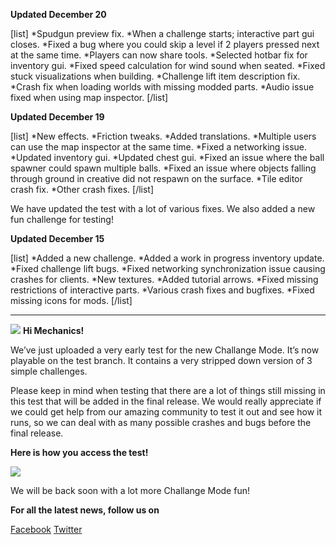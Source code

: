 **Updated December 20**

[list]
*Spudgun preview fix.
*When a challenge starts; interactive part gui closes.
*Fixed a bug where you could skip a level if 2 players pressed next at the same time.
*Players can now share tools.
*Selected hotbar fix for inventory gui.
*Fixed speed calculation for wind sound when seated.
*Fixed stuck visualizations when building.
*Challenge lift item description fix.
*Crash fix when loading worlds with missing modded parts.
*Audio issue fixed when using map inspector.
[/list]

**Updated December 19**

[list]
*New effects.
*Friction tweaks.
*Added translations.
*Multiple users can use the map inspector at the same time.
*Fixed a networking issue.
*Updated inventory gui.
*Updated chest gui.
*Fixed an issue where the ball spawner could spawn multiple balls.
*Fixed an issue where objects falling through ground in creative did not respawn on the surface.
*Tile editor crash fix.
*Other crash fixes.
[/list]

We have updated the test with a lot of various fixes.
We also added a new fun challenge for testing!

**Updated December 15**

[list]
*Added a new challenge.
*Added a work in progress inventory update.
*Fixed challenge lift bugs.
*Fixed networking synchronization issue causing crashes for clients.
*New textures.
*Added tutorial arrows.
*Fixed missing restrictions of interactive parts.
*Various crash fixes and bugfixes.
*Fixed missing icons for mods.
[/list]

--------------------------------------------------------------------------

![](https://i.imgur.com/MaooFKi.png)
**Hi Mechanics!**


We’ve just uploaded a very early test for the new Challange Mode. It’s now playable on the test branch. It contains a very stripped down version of 3 simple challenges. 

Please keep in mind when testing that there are a lot of things still missing in this test that will be added in the final release. 
We would really appreciate if we could get help from our amazing community to test it out and see how it runs, so we can deal with as many possible crashes and bugs before the final release. 

**Here is how you access the test!**

![](http://i.imgur.com/3RWu68O.png)

We will be back soon with a lot more Challange Mode fun!

**For all the latest news, follow us on**

[Facebook](https://www.facebook.com/scrapmechanic/)
[Twitter](https://twitter.com/ScrapMechanic)